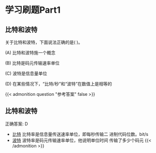 # 学习刷题Part1


## 比特和波特

关于比特和波特，下面说法正确的是( )。

(A) 比特和波特施一个概念

(B) 比特是码元传输速率单位

(C) 波特是信息量单位

(D) 在某些情况下，“比特/秒”和“波特”在数值上是相等的

{{< admonition question "参考答案" false >}}
## 比特和波特

正确答案: D

- <u>比特</u> 比特率是信息量传送速率单位，即每秒传输二 进制代码位数。bit/s
- <u>波特</u> 波特率是码元传输速率单位，他说明单位时间 传输了多少个码元
{{< /admonition >}}
